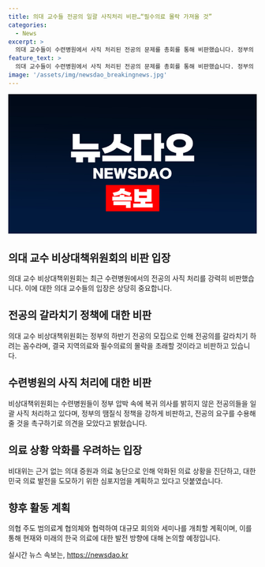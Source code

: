 ```yaml
---
title: 의대 교수들 전공의 일괄 사직처리 비판…“필수의료 몰락 가져올 것”
categories:
  - News
excerpt: >
  의대 교수들이 수련병원에서 사직 처리된 전공의 문제를 총회를 통해 비판했습니다. 정부의 전공의 증원으로 전공의 가르침을 놓치는 것을 우려하며, 정부의 정책을 비판하고 전공의들의 요구를 촉구하고, 의료 상황을 진단하는 심포지엄과 토론회를 계획 중이라고 전했습니다. 올바른 의료를 위한 특별위원회와 협력하여 의사 대토론회와 의료 세미나를 개최할 계획입니다.
feature_text: >
  의대 교수들이 수련병원에서 사직 처리된 전공의 문제를 총회를 통해 비판했습니다. 정부의 전공의 증원으로 전공의 가르침을 놓치는 것을 우려하며, 정부의 정책을 비판하고 전공의들의 요구를 촉구하고, 의료 상황을 진단하는 심포지엄과 토론회를 계획 중이라고 전했습니다. 올바른 의료를 위한 특별위원회와 협력하여 의사 대토론회와 의료 세미나를 개최할 계획입니다.
image: '/assets/img/newsdao_breakingnews.jpg'
---
```


<p><img src="/assets/img/newsdao_breakingnews.jpg" alt="cryptoinkorea 속보" /></p>

<h2 data-ke-size="size26">의대 교수 비상대책위원회의 비판 입장</h2>

<p data-ke-size="size16">의대 교수 비상대책위원회는 최근 수련병원에서의 전공의 사직 처리를 강력히 비판했습니다. 이에 대한 의대 교수들의 입장은 상당히 중요합니다.</p>

<h2 data-ke-size="size26">전공의 갈라치기 정책에 대한 비판</h2>

<p data-ke-size="size16">의대 교수 비상대책위원회는 정부의 하반기 전공의 모집으로 인해 전공의를 갈라치기 하려는 꼼수라며, 결국 지역의료와 필수의료의 몰락을 초래할 것이라고 비판하고 있습니다.</p>

<h2 data-ke-size="size26">수련병원의 사직 처리에 대한 비판</h2>

<p data-ke-size="size16">비상대책위원회는 수련병원들이 정부 압박 속에 복귀 의사를 밝히지 않은 전공의들을 일괄 사직 처리하고 있다며, 정부의 땜질식 정책을 강하게 비판하고, 전공의 요구를 수용해줄 것을 촉구하기로 의견을 모았다고 밝혔습니다.</p>

<h2 data-ke-size="size26">의료 상황 악화를 우려하는 입장</h2>

<p data-ke-size="size16">비대위는 근거 없는 의대 증원과 의료 농단으로 인해 악화된 의료 상황을 진단하고, 대한민국 의료 발전을 도모하기 위한 심포지엄을 계획하고 있다고 덧붙였습니다.</p>

<h2 data-ke-size="size26">향후 활동 계획</h2>

<p data-ke-size="size16">의협 주도 범의료계 협의체와 협력하여 대규모 회의와 세미나를 개최할 계획이며, 이를 통해 현재와 미래의 한국 의료에 대한 발전 방향에 대해 논의할 예정입니다.</p>
실시간 뉴스 속보는, <a href="https://newsdao.kr" rel="dofollow">https://newsdao.kr</a>


